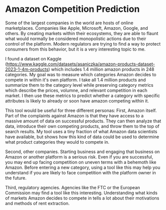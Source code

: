 # Amazon Competition Prediction

Some of the largest companies in the world are hosts of online marketplaces. Companies like Apple, Microsoft, Amazon, Google, and others. By creating markets within their ecosystems, they are able to flaunt what would normally be considered monopolistic actions due to their control of the platform. Modern regulators are trying to find a way to protect consumers from this behavior, but it is a very interesting topic to me.

I found a dataset on Kaggle (https://www.kaggle.com/datasets/asaniczka/amazon-products-dataset-2023-1-4m-products) which includes 1.4 million amazon products in 248 categories. My goal was to measure which categories Amazon decides to compete in within it's own platform. I take all 1.4 million products and summarize them to the category level while preserving category metrics which describe the prices, volumne, and relevant competition in each market. I then use these metrics to predict whether a category with specific attributes is likely to already or soon have amazon competing within it.

This tool would be useful for three different personas:
First, Amazon itself. Part of the complaints against Amazon is that they have access to a massive amount of data on successful products. They can then analyze that data, introduce their own competing products, and throw them to the top of search results. My tool uses a tiny fraction of what Amazon data scientists have available, but shows how this kind of data could be used to determine what product categories they would to compete in.

Second, other companies. Starting business and engaging that business on Amazon or another platform is a serious risk. Even if you are successful, you may end up facing competition on uneven terms with a behemoth like Amazon. Before entering a new category, using a tool like this may help you understand if you are likely to face competition with the platform owner in the future.

Third, regulatory agencies. Agencies like the FTC or the European Commission may find a tool like this interesting. Understanding what kinds of markets Amazon decides to compete in tells a lot about their motivations and methods of rent extraction. 
